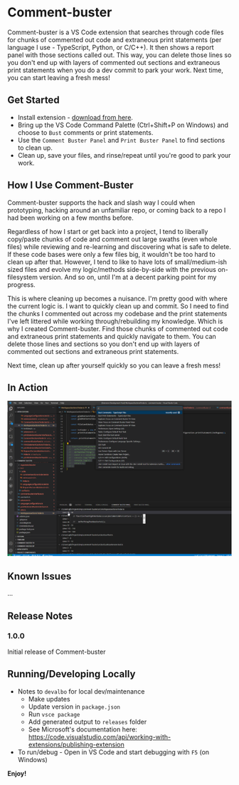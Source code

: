 # Comment-buster
Comment-buster is a VS Code extension that searches through code files for chunks of commented out code and extraneous print statements (per language I use - TypeScript, Python, or C/C++). It then shows a report panel with those sections called out. This way, you can delete those lines so you don't end up with layers of commented out sections and extraneous print statements when you do a dev commit to park your work. Next time, you can start leaving a fresh mess!


## Get Started
* Install extension - [download from here](https://github.com/devalbo/comment-buster/tree/main/releases).
* Bring up the VS Code Command Palette (Ctrl+Shift+P on Windows) and choose to `Bust` comments or print statements.
* Use the `Comment Buster Panel` and `Print Buster Panel` to find sections to clean up.
* Clean up, save your files, and rinse/repeat until you're good to park your work.


## How I Use Comment-Buster

Comment-buster supports the hack and slash way I could when prototyping, hacking around an unfamiliar repo, or coming back to a repo I had been working on a few months before. 

Regardless of how I start or get back into a project, I tend to liberally copy/paste chunks of code and comment out large swaths (even whole files) while reviewing and re-learning and discovering what is safe to delete. If these code bases were only a few files big, it wouldn't be too hard to clean up after that. However, I tend to like to have lots of small/medium-ish sized files and evolve my logic/methods side-by-side with the previous on-filesystem version. And so on, until I'm at a decent parking point for my progress.

This is where cleaning up becomes a nuisance. I'm pretty good with where the current logic is. I want to quickly clean up and commit. So I need to find the chunks I commented out across my codebase and the print statements I've left littered while working through/rebuilding my knowledge. Which is why I created Comment-buster. Find those chunks of commented out code and extraneous print statements and quickly navigate to them. You can delete those lines and sections so you don't end up with layers of commented out sections and extraneous print statements. 

Next time, clean up after yourself quickly so you can leave a fresh mess!

## In Action

![Comment Buster](docs/images/comment-buster-screenshot.png)


## Known Issues

...

## Release Notes


### 1.0.0

Initial release of Comment-buster


## Running/Developing Locally

* Notes to `devalbo` for local dev/maintenance
  * Make updates
  * Update version in `package.json`
  * Run `vsce package`
  * Add generated output to `releases` folder
  * See Microsoft's documentation here: https://code.visualstudio.com/api/working-with-extensions/publishing-extension
* To run/debug - Open in VS Code and start debugging with `F5` (on Windows)


**Enjoy!**
